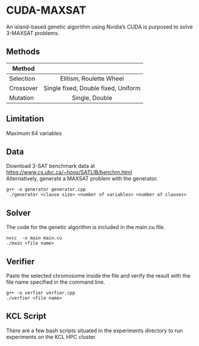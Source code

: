 # CUDA-MAXSAT

An island-based genetic algorithm using Nvidia’s CUDA is purposed to solve 3-MAXSAT problems.

## Methods

| Method  |  |
| ------------- |:-------------:|
| Selection     | Elitism, Roulette Wheel     |
| Crossover     | Single fixed, Double fixed, Uniform  |
| Mutation      | Single, Double     |

## Limitation
Maximum 64 variables

## Data
Download 3-SAT benchmark data at https://www.cs.ubc.ca/~hoos/SATLIB/benchm.html
<br /> Alternatively, generate a MAXSAT problem with the generator.
```
g++ -o generator generator.cpp
 ./generator <clause size> <number of variables> <number of clauses>
```

## Solver
The code for the genetic algorithm is included in the main.cu file.
```
nvcc  -o main main.cu
./main <file name>
```
## Verifier
Paste the selected chromosome inside the file and verify the result with the file name specified in the command line.
```
g++ -o verfier verfier.cpp
./verfier <file name>
```
## KCL Script

There are a few bash scripts situated in the experiments directory to run experiments on the KCL HPC cluster.
